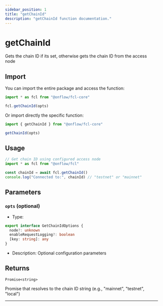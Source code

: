 ```yaml
---
sidebar_position: 1
title: "getChainId"
description: "getChainId function documentation."
---
```


<!-- THIS DOCUMENT IS AUTO-GENERATED FROM [onflow/fcl-core/src/fcl-core.ts](https://github.com/onflow/fcl-js/tree/master/packages/fcl-core/src/fcl-core.ts). DO NOT EDIT MANUALLY -->

# getChainId

Gets the chain ID if its set, otherwise gets the chain ID from the access node

## Import

You can import the entire package and access the function:

```typescript
import * as fcl from "@onflow/fcl-core"

fcl.getChainId(opts)
```

Or import directly the specific function:

```typescript
import { getChainId } from "@onflow/fcl-core"

getChainId(opts)
```

## Usage

```typescript
// Get chain ID using configured access node
import * as fcl from "@onflow/fcl"

const chainId = await fcl.getChainId()
console.log("Connected to:", chainId) // "testnet" or "mainnet"
```

## Parameters

### `opts` (optional)


- Type: 
```typescript
export interface GetChainIdOptions {
  node?: unknown
  enableRequestLogging?: boolean
  [key: string]: any
}
```
- Description: Optional configuration parameters


## Returns

`Promise<string>`


Promise that resolves to the chain ID string (e.g., "mainnet", "testnet", "local")

---